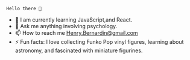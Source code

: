     Hello there 👋


- 🌱 I am currently learning JavaScript,and React. 
- 💬 Ask me anything involving psychology. 
- 📫 How to reach me Henry.Bernardin@gmail.com
- ⚡ Fun facts: I love collecting Funko Pop vinyl figures, learning about astronomy, and fascinated with miniature figurines.

<!--
**Henry-Bernardin/Henry-Bernardin** is a ✨ _special_ ✨ repository because its `README.md` (this file) appears on your GitHub profile.

Here are some ideas to get you started:

- 🔭 I’m currently working on ...
- 🌱 I’m currently learning ...
- 👯 I’m looking to collaborate on ...
- 🤔 I’m looking for help with ...
- 💬 Ask me about ...
- 📫 How to reach me: ...
- 😄 Pronouns: ...
- ⚡ Fun fact: ...
-->
